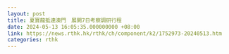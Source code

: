 ```yaml
---
layout: post
title: 夏寶龍抵達澳門　展開7日考察調研行程
date: 2024-05-13 16:05:35.000000000 +08:00
link: https://news.rthk.hk/rthk/ch/component/k2/1752973-20240513.htm
categories: rthk
---
```



